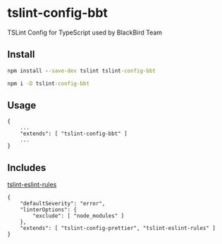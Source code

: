 # tslint-config-bbt

TSLint Config for TypeScript used by BlackBird Team

## Install
```cmd
npm install --save-dev tslint tslint-config-bbt
```

```cmd
npm i -D tslint-config-bbt
```

## Usage
```eslint
{
	...
	"extends": [ "tslint-config-bbt" ]
	...
}
```

## Includes

[tslint-eslint-rules](https://github.com/buzinas/tslint-eslint-rules)


```eslint
{
	"defaultSeverity": "error",
	"linterOptions": {
		"exclude": [ "node_modules" ]
	},
	"extends": [ "tslint-config-prettier", "tslint-eslint-rules" ]
}
```
